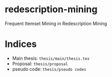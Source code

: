# redescription-mining
Frequent Itemset Mining in Redescription Mining

# Indices
- Main thesis: `thesis/main/thesis.tex`
- Proposal: `thesis/proposal`
- pseudo code: `thesis/pseudo codes`
